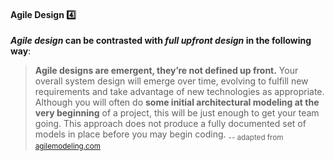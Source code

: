 <div id="title">

#### Agile Design :four:

</div>

<div id="body">

**_Agile design_ can be contrasted with _full upfront design_ in the following way**:

>**Agile designs are emergent, they’re not defined up front.** Your overall system design will emerge over time, evolving to fulfill new requirements and take advantage of new technologies as appropriate. Although you will often do **some initial architectural modeling at the very beginning** of a project, this will be just enough to get your team going. This approach does not produce a fully documented set of models in place before you may begin coding. <sub>-- adapted from [agilemodeling.com](http://agilemodeling.com/essays/agileDesign.htm)</sub>

</div>

<div id="extras">

<include src="exercises.md" />

</div>